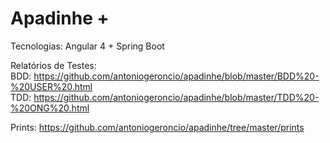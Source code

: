 # Apadinhe +

Tecnologias:
Angular 4 + Spring Boot

Relatórios de Testes:<br/>
BDD: https://github.com/antoniogeroncio/apadinhe/blob/master/BDD%20-%20USER%20.html <br/>
TDD: https://github.com/antoniogeroncio/apadinhe/blob/master/TDD%20-%20ONG%20.html

Prints: https://github.com/antoniogeroncio/apadinhe/tree/master/prints


